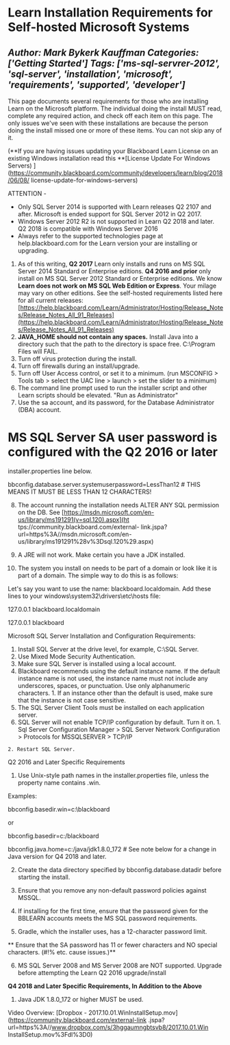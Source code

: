 # Learn Installation Requirements for Self-hosted Microsoft Systems
*Author: Mark Bykerk Kauffman*
*Categories: ['Getting Started']*
*Tags: ['ms-sql-servrer-2012', 'sql-server', 'installation', 'microsoft', 'requirements', 'supported', 'developer']*
---
This page documents several requirements for those who are installing Learn on
the Microsoft platform. The individual doing the install MUST read, complete
any required action, and check off each item on this page. The only issues
we've seen with these installations are because the person doing the install
missed one or more of these items. You can not skip any of it.

(**If you are having issues updating your Blackboard Learn License on an
existing Windows installation read this **[License Update For Windows Servers)
](https://community.blackboard.com/community/developers/learn/blog/2018/06/08/
license-update-for-windows-servers)

ATTENTION -

  * Only SQL Server 2014 is supported with Learn releases Q2 2107 and after. Microsoft is ended support for SQL Server 2012 in Q2 2017.
  * Windows Server 2012 R2 is not supported in Learn Q2 2018 and later. Q2 2018 is compatible with Windows Server 2016
  * Always refer to the supported technologies page at help.blackboard.com for the Learn version your are installing or upgrading.

  1. As of this writing, **Q2 2017** Learn only installs and runs on MS SQL Server 2014 Standard or Enterprise editions. **Q4 2016 and prior** only install on MS SQL Server 2012 Standard or Enterprise editions. We know **Learn does not work on MS SQL Web Edition or Express**. Your milage may vary on other editions. See the self-hosted requirements listed here for all current releases: [https://help.blackboard.com/Learn/Administrator/Hosting/Release_Notes/Release_Notes_All_91_Releases](https://help.blackboard.com/Learn/Administrator/Hosting/Release_Notes/Release_Notes_All_91_Releases)
  2. **JAVA_HOME should not contain any spaces.** Install Java into a directory such that the path to the directory is space free. C:\Program Files will FAIL.
  3. Turn off virus protection during the install.
  4. Turn off firewalls during an install/upgrade.
  5. Turn off User Access control, or set it to a minimum. (run MSCONFIG > Tools tab > select the UAC line > launch > set the slider to a minimum) 
  6. The command line prompt used to run the installer script and other Learn scripts should be elevated. "Run as Administrator"
  7. Use the sa account, and its password, for the Database Administrator (DBA) account.

# MS SQL Server SA user password is configured with the Q2 2016 or later
installer.properties line below.

bbconfig.database.server.systemuserpassword=LessThan12 # THIS MEANS IT MUST BE
LESS THAN 12 CHARACTERS!

8. The account running the installation needs ALTER ANY SQL permission on the
DB. See [https://msdn.microsoft.com/en-us/library/ms191291(v=sql.120).aspx](ht
tps://community.blackboard.com/external-
link.jspa?url=https%3A//msdn.microsoft.com/en-
us/library/ms191291%28v%3Dsql.120%29.aspx)

9. A JRE will not work. Make certain you have a JDK installed.

10. The system you install on needs to be part of a domain or look like it is
part of a domain. The simple way to do this is as follows:

Let's say you want to use the name: blackboard.localdomain. Add these lines to
your windows\system32\drivers\etc\hosts file:

127.0.0.1 blackboard.localdomain

127.0.0.1 blackboard

Microsoft SQL Server Installation and Configuration Requirements:

  1. Install SQL Server at the drive level, for example, C:\SQL Server.
  2. Use Mixed Mode Security Authentication.
  3. Make sure SQL Server is installed using a local account.
  4. Blackboard recommends using the default instance name. If the default instance name is not used, the instance name must not include any underscores, spaces, or punctuation. Use only alphanumeric characters.
    1. If an instance other than the default is used, make sure that the instance is not case sensitive.
  5. The SQL Server Client Tools must be installed on each application server.
  6. SQL Server will not enable TCP/IP configuration by default. Turn it on.
    1. Sql Server Configuration Manager > SQL Server Network Configuration > Protocols for MSSQLSERVER > TCP/IP  

    2. Restart SQL Server.

Q2 2016 and Later Specific Requirements

1. Use Unix-style path names in the installer.properties file, unless the
property name contains .win.

Examples:

bbconfig.basedir.win=c:\\blackboard

or

bbconfig.basedir=c:/blackboard

bbconfig.java.home=c:/java/jdk1.8.0_172 # See note below for a change in Java
version for Q4 2018 and later.

2. Create the data directory specified by bbconfig.database.datadir before
starting the install.

3. Ensure that you remove any non-default password policies against MSSQL.

4. If installing for the first time, ensure that the password given for the
BBLEARN accounts meets the MS SQL password requirements.

5. Gradle, which the installer uses, has a 12-character password limit.

** Ensure that the SA password has 11 or fewer characters and NO special characters. (#!% etc. cause issues.)**

6. MS SQL Server 2008 and MS Server 2008 are NOT supported. Upgrade before
attempting the Learn Q2 2016 upgrade/install

**Q4 2018 and Later Specific Requirements, In Addition to the Above**

  1. Java JDK 1.8.0_172 or higher MUST be used.

Video Overview: [Dropbox -
2017.10.01.WinInstallSetup.mov](https://community.blackboard.com/external-link
.jspa?url=https%3A//www.dropbox.com/s/3hggaumngbtsvb8/2017.10.01.Win
InstallSetup.mov%3Fdl%3D0)

